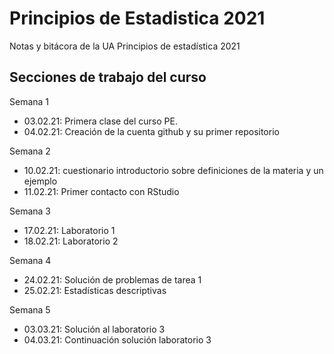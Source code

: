 # Principios de Estadistica 2021
Notas y bitácora de la UA Principios de estadística 2021

## Secciones de trabajo del curso

Semana 1
+ 03.02.21: Primera clase del curso PE.
+ 04.02.21: Creación de la cuenta github y su primer repositorio

Semana 2
+ 10.02.21: cuestionario introductorio sobre definiciones de la materia y un ejemplo
+ 11.02.21: Primer contacto con RStudio


Semana 3
+ 17.02.21: Laboratorio 1
+ 18.02.21: Laboratorio 2


Semana 4
+ 24.02.21: Solución de problemas de tarea 1
+ 25.02.21: Estadísticas descriptivas


Semana 5
+ 03.03.21: Solución al laboratorio 3
+ 04.03.21: Continuación solución laboratorio 3
